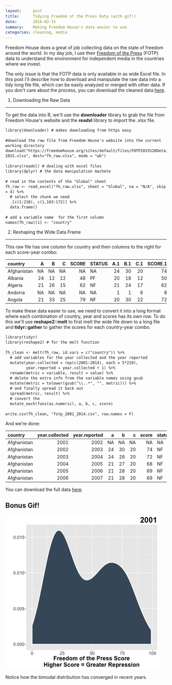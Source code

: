 ```yaml
---
layout:     post
title:      Tidying Freedom of the Press Data (with gif!)
date:       2016-02-15
summary:    Making Freedom House's data easier to use
categories: cleaning, media
---
```


Freedom House does a great of job collecting data on the state of
freedom around the world. In my day job, I use their
<a href="https://freedomhouse.org/report/freedom-press/freedom-press-2015" target="_blank">Freedom
of the Press</a> (FOTP) data to understand the environment for
independent media in the countries where we invest.

The only issue is that the FOTP data is only available in as wide Excel
file. In this post I'll describe how to download and manipulate the raw
data into a tidy long file file, which can be easily analyzed or merged
with other data. If you don't care about the process, you can download
the cleaned data
[here](https://github.com/etachov/tidying-freedom-of-the-press/blob/master/fotp_2001_2014.csv).

1. Downloading the Raw Data
---------------------------

To get the data into R, we'll use the **downloader** library to grab the
file from Freedom House's website and the **readxl** library to import
the .xlsx file.

    library(downloader) # makes downloading from https easy

    #download the raw file from Freedom House's website into the current working directory
    download("https://freedomhouse.org/sites/default/files/FOTP2015%20Detailed%20Data%20and%20Subscores%201980-2015.xlsx", dest="fh_raw.xlsx", mode = "wb") 

    library(readxl) # dealing with excel files
    library(dplyr) # the data manipulation machete

    # read in the contents of the "Global" sheet
    fh_raw <- read_excel("fh_raw.xlsx", sheet = "Global", na = "N/A", skip = 4) %>%
      # select the chunk we need 
      .[c(1:210), c(1,103:172)] %>%
      data.frame() 

    # add a variable name  for the first column
    names(fh_raw)[1] <- "country"

2. Reshaping the Wide Data Frame
--------------------------------

This raw file has one column for country and then columns to the right
for each score-year combo:

<table>
<thead>
<tr class="header">
<th align="left">country</th>
<th align="right">A</th>
<th align="right">B</th>
<th align="right">C</th>
<th align="right">SCORE</th>
<th align="left">STATUS</th>
<th align="right">A.1</th>
<th align="right">B.1</th>
<th align="right">C.1</th>
<th align="right">SCORE.1</th>
<th align="left">STATUS.1</th>
</tr>
</thead>
<tbody>
<tr class="odd">
<td align="left">Afghanistan</td>
<td align="right">NA</td>
<td align="right">NA</td>
<td align="right">NA</td>
<td align="right">NA</td>
<td align="left">NA</td>
<td align="right">24</td>
<td align="right">30</td>
<td align="right">20</td>
<td align="right">74</td>
<td align="left">NF</td>
</tr>
<tr class="even">
<td align="left">Albania</td>
<td align="right">24</td>
<td align="right">12</td>
<td align="right">12</td>
<td align="right">48</td>
<td align="left">PF</td>
<td align="right">20</td>
<td align="right">18</td>
<td align="right">12</td>
<td align="right">50</td>
<td align="left">PF</td>
</tr>
<tr class="odd">
<td align="left">Algeria</td>
<td align="right">21</td>
<td align="right">26</td>
<td align="right">15</td>
<td align="right">62</td>
<td align="left">NF</td>
<td align="right">21</td>
<td align="right">24</td>
<td align="right">17</td>
<td align="right">62</td>
<td align="left">NF</td>
</tr>
<tr class="even">
<td align="left">Andorra</td>
<td align="right">NA</td>
<td align="right">NA</td>
<td align="right">NA</td>
<td align="right">NA</td>
<td align="left">NA</td>
<td align="right">1</td>
<td align="right">1</td>
<td align="right">6</td>
<td align="right">8</td>
<td align="left">F</td>
</tr>
<tr class="odd">
<td align="left">Angola</td>
<td align="right">21</td>
<td align="right">33</td>
<td align="right">25</td>
<td align="right">79</td>
<td align="left">NF</td>
<td align="right">20</td>
<td align="right">30</td>
<td align="right">22</td>
<td align="right">72</td>
<td align="left">NF</td>
</tr>
</tbody>
</table>

To make these data easier to use, we need to convert it into a long
format where each combination of country, year and scores has its own
row. To do this we'll use **reshape2::melt** to first melt the wide file
down to a long file and **tidyr::gather** to gather the scores for each
country-year combo.

    library(tidyr) 
    library(reshape2) # for the melt function

    fh_clean <- melt(fh_raw, id.vars = c("country")) %>% 
      # add variables for the year collected and the year reported
      mutate(year.collected = rep(c(2001:2014), each = 5*210),
             year.reported = year.collected + 1) %>%
      rename(metric = variable, result = value) %>% 
      # delete the extra info from the variable names using gsub 
      mutate(metric = tolower(gsub("\\..*", "", metric))) %>%
      # and finally spread it back out
      spread(metric, result) %>%
      # convert the 
      mutate_each(funs(as.numeric), a, b, c, score)

    write.csv(fh_clean, "fotp_2001_2014.csv", row.names = F)

And we're done:

<table>
<thead>
<tr class="header">
<th align="left">country</th>
<th align="right">year.collected</th>
<th align="right">year.reported</th>
<th align="right">a</th>
<th align="right">b</th>
<th align="right">c</th>
<th align="right">score</th>
<th align="left">status</th>
</tr>
</thead>
<tbody>
<tr class="odd">
<td align="left">Afghanistan</td>
<td align="right">2001</td>
<td align="right">2002</td>
<td align="right">NA</td>
<td align="right">NA</td>
<td align="right">NA</td>
<td align="right">NA</td>
<td align="left">NA</td>
</tr>
<tr class="even">
<td align="left">Afghanistan</td>
<td align="right">2002</td>
<td align="right">2003</td>
<td align="right">24</td>
<td align="right">30</td>
<td align="right">20</td>
<td align="right">74</td>
<td align="left">NF</td>
</tr>
<tr class="odd">
<td align="left">Afghanistan</td>
<td align="right">2003</td>
<td align="right">2004</td>
<td align="right">24</td>
<td align="right">28</td>
<td align="right">20</td>
<td align="right">72</td>
<td align="left">NF</td>
</tr>
<tr class="even">
<td align="left">Afghanistan</td>
<td align="right">2004</td>
<td align="right">2005</td>
<td align="right">21</td>
<td align="right">27</td>
<td align="right">20</td>
<td align="right">68</td>
<td align="left">NF</td>
</tr>
<tr class="odd">
<td align="left">Afghanistan</td>
<td align="right">2005</td>
<td align="right">2006</td>
<td align="right">21</td>
<td align="right">28</td>
<td align="right">20</td>
<td align="right">69</td>
<td align="left">NF</td>
</tr>
<tr class="even">
<td align="left">Afghanistan</td>
<td align="right">2006</td>
<td align="right">2007</td>
<td align="right">21</td>
<td align="right">28</td>
<td align="right">20</td>
<td align="right">69</td>
<td align="left">NF</td>
</tr>
</tbody>
</table>



You can download the full data
[here](https://github.com/etachov/tidying-freedom-of-the-press/blob/master/fotp_2001_2014.csv).

Bonus Gif!
----------

![](/images/fotp_2001_2014.gif)

Notice how the bimodal distribution has converged in recent years.
